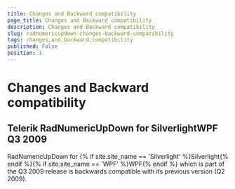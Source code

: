 ```yaml
---
title: Changes and Backward compatibility
page_title: Changes and Backward compatibility
description: Changes and Backward compatibility
slug: radnumericupdown-changes-backward-compatibility
tags: changes,and,backward,compatibility
published: False
position: 1
---
```


# Changes and Backward compatibility



## Telerik RadNumericUpDown for SilverlightWPF Q3 2009

RadNumericUpDown for {% if site.site_name == 'Silverlight' %}Silverlight{% endif %}{% if site.site_name == 'WPF' %}WPF{% endif %} which is part of the Q3 2009 release is backwards compatible with its previous version (Q2 2009). 
